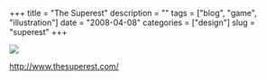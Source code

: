 +++
title = "The Superest"
description = ""
tags = ["blog", "game", "illustration"]
date = "2008-04-08"
categories = ["design"]
slug = "superest"
+++


 

  <div id="screens-thumbs" class="clearfix">
    <div class="txt-center" id="design-submission"><a href="http://www.thesuperest.com/"><img id='bluga-thumbnail-1182' class='bluga-thumbnail large' src='//konigi.com/media/bluga/
wt47fb799286415_0.jpg'/></a></div>  
  </div>   
<p><a href="http://www.thesuperest.com/">http://www.thesuperest.com/</a></p>




